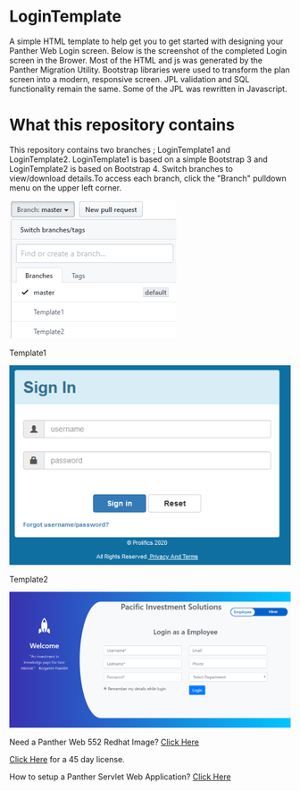 # LoginTemplate
A simple HTML template to help get you to get started with designing your Panther Web Login screen. Below is the screenshot of the completed Login screen in the Brower.  Most of the HTML  and js was generated by the Panther Migration Utility. Bootstrap libraries were used to transform the plan screen into a modern, responsive screen.  JPL validation and SQL functionality remain the same. Some of the JPL was rewritten in Javascript.

# What this repository contains
This repository contains two branches ; LoginTemplate1 and LoginTemplate2. LoginTemplate1 is based on a simple Bootstrap 3 and LoginTemplate2 is based on Bootstrap 4. Switch branches to view/download details.To access each branch,  click the  "Branch"  pulldown menu on the upper left corner.


![](BranchInfo.png)

Template1

![](Template1.png)

Template2

![](Template2.PNG)

       
     


Need a Panther Web 552 Redhat Image? [Click Here](https://hub.docker.com/r/prolificspanther/pantherweb)

[Click Here](https://www.prolifics.com/panther-trial-license-request) for a 45 day license.

How to setup a Panther Servlet Web Application? [Click Here](https://github.com/ProlificsPanther/PantherWeb/releases)
